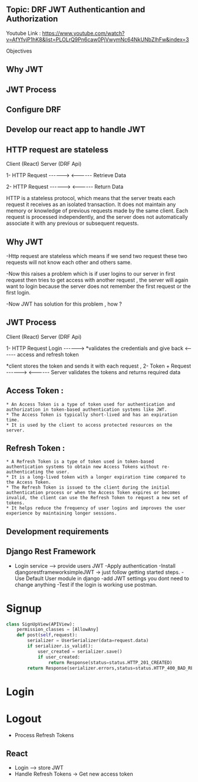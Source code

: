 ## Topic: DRF JWT Authenticantion and Authorization 

Youtube Link : https://www.youtube.com/watch?v=AfYfvjP1hK8&list=PLOLrQ9Pn6caw0PjVwymNc64NkUNbZlhFw&index=3

Objectives 

## Why JWT
## JWT Process
## Configure DRF
## Develop our react app to handle JWT

## HTTP request are stateless

Client (React)                     Server (DRF Api)

1- HTTP Request ------>
                    <------ Retrieve Data

2- HTTP Request ------>
                    <------ Return Data

HTTP is a stateless protocol, which means that the server treats each request it receives as an isolated transaction. It does not maintain any memory or knowledge of previous requests made by the same client. Each request is processed independently, and the server does not automatically associate it with any previous or subsequent requests.
                

## Why JWT  

-Http request are stateless which means if we send two request these two requests will not know each other and others same.

-Now this raises a problem which is if user logins to our server in first request then tries to get access with another request , the server will again want to login because the server does not remember the first request or the first login.

-Now JWT has solution for this problem , how ?

## JWT Process


Client (React)                     Server (DRF Api)

1- HTTP Request Login ------>       *validates the credentials and give back 
                                <------ access and refresh token

*client stores the token and sends it with each request , 
2- Token + Request ------>
                          <------ Server validates the tokens and returns required data

## Access Token :
    * An Access Token is a type of token used for authentication and authorization in token-based authentication systems like JWT.
    * The Access Token is typically short-lived and has an expiration time.
    * It is used by the client to access protected resources on the server.

## Refresh Token :
    * A Refresh Token is a type of token used in token-based authentication systems to obtain new Access Tokens without re-authenticating the user.
    * It is a long-lived token with a longer expiration time compared to the Access Token.
    * The Refresh Token is issued to the client during the initial authentication process or when the Access Token expires or becomes invalid, the client can use the Refresh Token to request a new set of tokens.
    * It helps reduce the frequency of user logins and improves the user experience by maintaining longer sessions.


## Development requirements

## Django Rest Framework

* Login service --> provide users JWT
    -Apply authentication
    -Install djangorestframeworksimpleJWT -> just follow getting started steps.
    -Use Default User module in django
    -add JWT settings you dont need to change anything
    -Test if the login is working use postman.



# Signup  
```python
class SignUpView(APIView):
    permission_classes = [AllowAny]
    def post(self,request):
        serializer = UserSerializer(data=request.data)
        if serializer.is_valid():
            user_created = serializer.save()
            if user_created:
                return Response(status=status.HTTP_201_CREATED)
        return Response(serializer.errors,status=status.HTTP_400_BAD_REQUEST)

```
# Login 

# Logout
* Process Refresh Tokens

## React
* Login  --> store JWT
* Handle Refresh Tokens -> Get new access token
